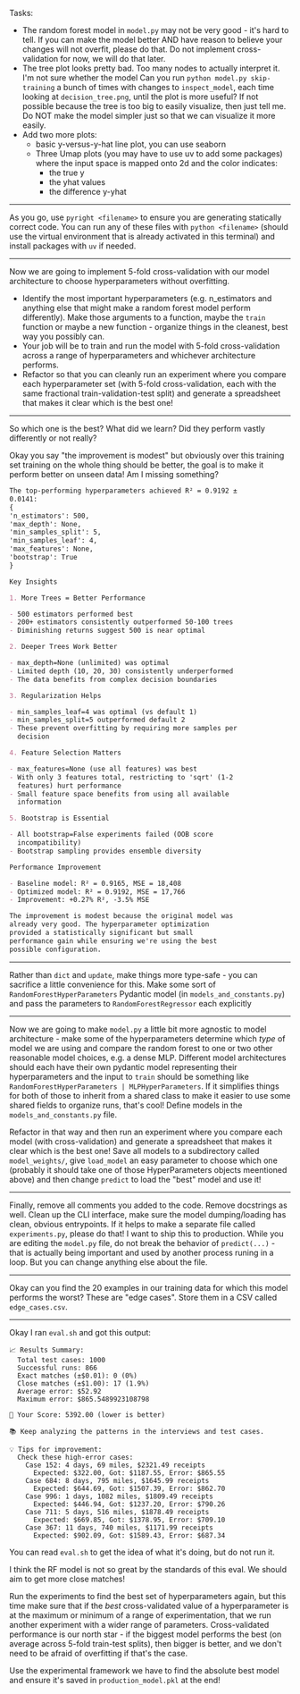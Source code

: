 Tasks:

- The random forest model in `model.py` may not be very good - it's hard to tell. If you can make the model better AND have reason to believe your changes will not overfit, please do that. Do not implement cross-validation for now, we will do that later.
- The tree plot looks pretty bad. Too many nodes to actually interpret it. I'm not sure whether the model Can you run `python model.py skip-training` a bunch of times with changes to `inspect_model`, each time looking at `decision_tree.png`, until the plot is more useful? If not possible because the tree is too big to easily visualize, then just tell me. Do NOT make the model simpler just so that we can visualize it more easily.
- Add two more plots:
  - basic y-versus-y-hat line plot, you can use seaborn
  - Three Umap plots (you may have to use uv to add some packages) where the input space is mapped onto 2d and the color indicates:
    - the true y
    - the yhat values
    - the difference y-yhat

---

As you go, use `pyright <filename>` to ensure you are generating statically correct code. You can run any of these files with `python <filename>` (should use the virtual environment that is already activated in this terminal) and install packages with `uv` if needed.

---

Now we are going to implement 5-fold cross-validation with our model architecture to choose hyperparameters without overfitting.

- Identify the most important hyperparameters (e.g. n_estimators and anything else that might make a random forest model perform differently). Make those arguments to a function, maybe the `train` function or maybe a new function - organize things in the cleanest, best way you possibly can.
- Your job will be to train and run the model with 5-fold cross-validation across a range of hyperparameters and whichever architecture performs.
- Refactor so that you can cleanly run an experiment where you compare each hyperparameter set (with 5-fold cross-validation, each with the same fractional train-validation-test split) and generate a spreadsheet that makes it clear which is the best one!

---

So which one is the best? What did we learn? Did they perform vastly differently or not really?

Okay you say "the improvement is modest" but obviously over this training set training on the whole thing should be better, the goal is to make it perform better on unseen data! Am I missing something?

```md
The top-performing hyperparameters achieved R² = 0.9192 ±
0.0141:
{
'n_estimators': 500,
'max_depth': None,
'min_samples_split': 5,
'min_samples_leaf': 4,
'max_features': None,
'bootstrap': True
}

Key Insights

1. More Trees = Better Performance

- 500 estimators performed best
- 200+ estimators consistently outperformed 50-100 trees
- Diminishing returns suggest 500 is near optimal

2. Deeper Trees Work Better

- max_depth=None (unlimited) was optimal
- Limited depth (10, 20, 30) consistently underperformed
- The data benefits from complex decision boundaries

3. Regularization Helps

- min_samples_leaf=4 was optimal (vs default 1)
- min_samples_split=5 outperformed default 2
- These prevent overfitting by requiring more samples per
  decision

4. Feature Selection Matters

- max_features=None (use all features) was best
- With only 3 features total, restricting to 'sqrt' (1-2
  features) hurt performance
- Small feature space benefits from using all available
  information

5. Bootstrap is Essential

- All bootstrap=False experiments failed (OOB score
  incompatibility)
- Bootstrap sampling provides ensemble diversity

Performance Improvement

- Baseline model: R² = 0.9165, MSE = 18,408
- Optimized model: R² = 0.9192, MSE = 17,766
- Improvement: +0.27% R², -3.5% MSE

The improvement is modest because the original model was
already very good. The hyperparameter optimization
provided a statistically significant but small
performance gain while ensuring we're using the best
possible configuration.
```

---

Rather than `dict` and `update`, make things more type-safe - you can sacrifice a little convenience for this. Make some sort of `RandomForestHyperParameters` Pydantic model (in `models_and_constants.py`) and pass the parameters to `RandomForestRegressor` each explicitly

---

Now we are going to make `model.py` a little bit more agnostic to model architecture - make some of the hyperparameters determine which _type_ of model we are using and compare the random forest to one or two other reasonable model choices, e.g. a dense MLP. Different model architectures should each have their own pydantic model representing their hyperparameters and the input to `train` should be something like `RandomForestHyperParameters | MLPHyperParameters`. If it simplifies things for both of those to inherit from a shared class to make it easier to use some shared fields to organize runs, that's cool! Define models in the `models_and_constants.py` file.

Refactor in that way and then run an experiment where you compare each model (with cross-validation) and generate a spreadsheet that makes it clear which is the best one! Save all models to a subdirectory called `model_weights/`, give `load_model` an easy parameter to choose which one (probably it should take one of those HyperParameters objects meentioned above) and then change `predict` to load the "best" model and use it!

---

Finally, remove all comments you added to the code. Remove docstrings as well. Clean up the CLI interface, make sure the model dumping/loading has clean, obvious entrypoints. If it helps to make a separate file called `experiments.py`, please do that! I want to ship this to production. While you are editing the `model.py` file, do not break the behavior of `predict(...)` - that is actually being important and used by another process runing in a loop. But you can change anything else about the file.

---

Okay can you find the 20 examples in our training data for which this model performs the worst? These are "edge cases". Store them in a CSV called `edge_cases.csv`.


---

Okay I ran `eval.sh` and got this output:

```
📈 Results Summary:
  Total test cases: 1000
  Successful runs: 866
  Exact matches (±$0.01): 0 (0%)
  Close matches (±$1.00): 17 (1.9%)
  Average error: $52.92
  Maximum error: $865.5489923108798

🎯 Your Score: 5392.00 (lower is better)

📚 Keep analyzing the patterns in the interviews and test cases.

💡 Tips for improvement:
  Check these high-error cases:
    Case 152: 4 days, 69 miles, $2321.49 receipts
      Expected: $322.00, Got: $1187.55, Error: $865.55
    Case 684: 8 days, 795 miles, $1645.99 receipts
      Expected: $644.69, Got: $1507.39, Error: $862.70
    Case 996: 1 days, 1082 miles, $1809.49 receipts
      Expected: $446.94, Got: $1237.20, Error: $790.26
    Case 711: 5 days, 516 miles, $1878.49 receipts
      Expected: $669.85, Got: $1378.95, Error: $709.10
    Case 367: 11 days, 740 miles, $1171.99 receipts
      Expected: $902.09, Got: $1589.43, Error: $687.34
```

You can read `eval.sh` to get the idea of what it's doing, but do not run it.

I think the RF model is not so great by the standards of this eval. We should aim to get more close matches!

Run the experiments to find the best set of hyperparameters again, but this time make sure that if the *best* cross-validated value of a hyperparameter is at the maximum or minimum of a range of experimentation, that we run another experiment with a wider range of parameters. Cross-validated performance is our north star - if the biggest model performs the best (on average across 5-fold train-test splits), then bigger is better, and we don't need to be afraid of overfitting if that's the case.

Use the experimental framework we have to find the absolute best model and ensure it's saved in `production_model.pkl` at the end!